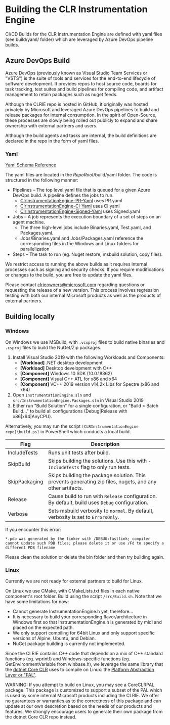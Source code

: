 ﻿# Building the CLR Instrumentation Engine

CI/CD Builds for the CLR Instrumentation Engine are defined with yaml files (see build/yaml/ folder) which are leveraged by Azure DevOps
pipeline builds.

## Azure DevOps Build

Azure DevOps (previously known as Visual Studio Team Services or "VSTS") is the suite of tools and services for the end-to-end lifecycle of
software development. It provides repos to host source code, boards for task tracking, test suites and build pipelines for compiling code, and
artifact management to retain packages such as nuget feeds.

Although the CLRIE repo is hosted in GitHub, it originally was hosted privately by Microsoft and leveraged Azure DevOps pipelines to build and
release packages for internal consumption. In the spirit of Open-Source, these processes are slowly being rolled out publicly to expand and
share ownership with external partners and users.

Although the build agents and tasks are internal, the build definitions are declared in the repo in the form of yaml files.

### Yaml

[Yaml Schema Reference](https://docs.microsoft.com/azure/devops/pipelines/yaml-schema?view=azure-devops&tabs=schema)

The yaml files are located in the $RepoRoot$/build/yaml folder. The code is structured in the following manner:
* Pipelines – The top level yaml file that is queued for a given Azure DevOps build. A pipeline defines the jobs to run.
  * [ClrInstrumentationEngine-PR-Yaml](https://devdiv.visualstudio.com/DevDiv/_build?definitionId=11217) uses PR.yaml
  * [ClrInstrumentationEngine-CI-Yaml](https://devdiv.visualstudio.com/DevDiv/_build?definitionId=11310) uses CI.yaml
  * [ClrInstrumentationEngine-Signed-Yaml](https://devdiv.visualstudio.com/DevDiv/_build?definitionId=11311) uses Signed.yaml
* Jobs – A job represents the execution boundary of a set of steps on an agent machine.
  * The three high-level jobs include Binaries.yaml, Test.yaml, and Packages.yaml.
  * Jobs/Binaries.yaml and Jobs/Packages.yaml reference the corresponding files in the Windows and Linux folders for parallelization
* Steps – The task to run (eg. Nuget restore, msbuild solution, copy files).

We restrict access to running the above builds as it requires internal processes such as signing and security checks. If you require
modifications or changes to the build, you are free to update the yaml files.

Please contact clrieowners@microsoft.com regarding questions or requesting the release of a new version. This process involves regression
testing with both our internal Microsoft products as well as the products of external partners.

## Building locally

### Windows

On Windows we use MSBuild, with `.vcxproj` files to build native binaries and `.csproj` files to build the NuGet/Zip packages.
1. Install Visual Studio 2019 with the following Workloads and Components:
    - **[Workload]** .NET desktop development
    - **[Workload]** Desktop development with C++
    - **[Component]** Windows 10 SDK (10.0.18362)
    - **[Component]** Visual C++ ATL for x86 and x64
    - **[Component]** VC++ 2019 version v14.2x Libs for Spectre (x86 and x64)
2. Open `InstrumentationEngine.sln` and `src/InstrumentationEngine.Packages.sln` in Visual Studio 2019
3. Either run "Build Solution" for a single configuration, or "Build > Batch Build..." to build all configurations
(Debug|Release with x86|x64|AnyCPU).

Alternatively, you may run the script `[CLRInstrumentationEngine repo]\build.ps1` in PowerShell which conducts a local build.

|Flag|Description|
|-|-|
IncludeTests|Runs unit tests after build.
SkipBuild|Skips building the solutions. Use this with `-IncludeTests` flag to only run tests.
SkipPackaging|Skips building the package solution. This prevents generating zip files, nugets, and any other artifacts.
Release|Cause build to run with `Release` configuration. By default, build uses `Debug` configuration.
Verbose|Sets msbuild verbosity to `normal`. By default, verbosity is set to `ErrorsOnly`.

If you encounter this error:

`*.pdb was generated by the linker with /DEBUG:fastlink; compiler cannot update such PDB files; please delete it or use /Fd to specify a different PDB filename`

Please clean the solution or delete the bin folder and then try building again.

### Linux

Currently we are not ready for external partners to build for Linux.

On Linux we use CMake, with CMakeLists.txt files in each native component's root folder. Build using the script `/src/Build.sh`. Note that we
have some limitations for now:
* Cannot generate InstrumentationEngine.h yet, therefore...
* It is necessary to build your corresponding flavor/architecture in Windows first so that InstrumentationEngine.h is generated by midl and placed on the expected path.
* We only support compiling for 64bit Linux and only support specific versions of Alpine, Ubuntu, and Debian.
* NuGet package building is currently not implemented.

Since the CLRIE contains C++ code that depends on a mix of C++ standard functions (eg. wprintf) and
Windows-specific functions (eg. GetEnvironmentVariable from winbase.h), we leverage the same library
that the [dotnet Core CLR](https://github.com/dotnet/coreclr) uses to compile on Linux: the [Platform Abstraction Layer or "PAL"](https://github.com/dotnet/coreclr/blob/master/src/pal/inc/pal.h).

WARNING: If you attempt to build on Linux, you may see a CoreCLRPAL package. This package is customized to support a subset of the PAL which is used by some internal Microsoft products including the CLRIE. We offer no guarantees or warranties as to the correctness of this package and can update at our own descretion based on the needs of our products and features. We strongly encourage users to generate their own package from the dotnet Core CLR repo instead.